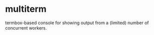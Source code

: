 # multiterm
termbox-based console for showing output from a (limited) number of concurrent workers.
